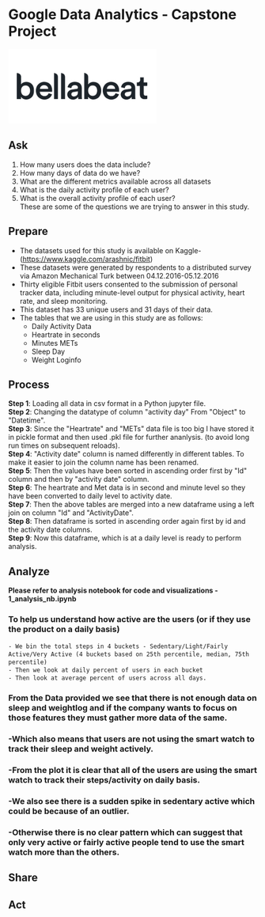 # **Google Data Analytics - Capstone Project**
<img src="bellabeat.jpg" alt="drawing" width="300"/>


## Ask

1. How many users does the data include?
2. How many days of data do we have?
3. What are the different metrics available across all datasets
4. What is the daily activity profile of each user?
5. What is the overall activity profile of each user?<br>
These are some of the questions we are trying to answer in this study.

## Prepare

- The datasets used for this study is available on Kaggle- (https://www.kaggle.com/arashnic/fitbit)
- These datasets were generated by respondents to a distributed survey via Amazon Mechanical Turk between 04.12.2016-05.12.2016
- Thirty eligible Fitbit users consented to the submission of personal tracker data, including minute-level output for physical activity, heart rate, and sleep monitoring. 
- This dataset has 33 unique users and 31  days of their data.
- The tables that we are using in this study are as follows:
  - Daily Activity Data
  - Heartrate in seconds
  - Minutes METs
  - Sleep Day
  - Weight Loginfo


## Process

**Step 1**: Loading all data in csv format in a Python jupyter file.<br>
**Step 2**: Changing the datatype of column "activity day" From "Object" to "Datetime".<br>
**Step 3**: Since the "Heartrate" and "METs" data file is too big I have stored it in pickle format and then used .pkl file for further ananlysis.
              (to avoid long run times on subsequent reloads).<br>
**Step 4**: "Activity date" column is named differently in different tables. To make it easier to join the column name has been renamed.<br>
**Step 5**: Then the values have been sorted in ascending order first by "Id" column and then by "activity date" column.<br>
**Step 6**: The heartrate and Met data is in second and minute level so they have been converted to daily level to activity date.<br>
**Step 7**: Then the above tables are merged into a new dataframe using a left join on column "Id" and "ActivityDate".<br>
**Step 8**: Then dataframe is sorted in ascending order again first by id and the activity date columns.<br>
**Step 9**: Now this dataframe, which is at a daily level is ready to perform analysis.<br>

## Analyze

**Please refer to analysis notebook for code and visualizations - 1_analysis_nb.ipynb**

### To help us understand how active are the users (or if they use the product on a daily basis)
    - We bin the total steps in 4 buckets - Sedentary/Light/Fairly Active/Very Active (4 buckets based on 25th percentile, median, 75th percentile)
    - Then we look at daily percent of users in each bucket
    - Then look at average percent of users across all days.

### From the Data provided we see that there is not enough data on sleep and weightlog and if the company wants to focus on those features they must gather more data of the same.
###  -Which also means that users are not using the smart watch to track their sleep and weight actively.

### -From the plot it is clear that all of the users are using the smart watch to track their steps/activity on daily basis.
### -We also see there is a sudden spike in sedentary active which could be because of an outlier.
### -Otherwise there is no clear pattern which can suggest that only very active or fairly active people tend to use the smart watch more than the others.


## Share


## Act
